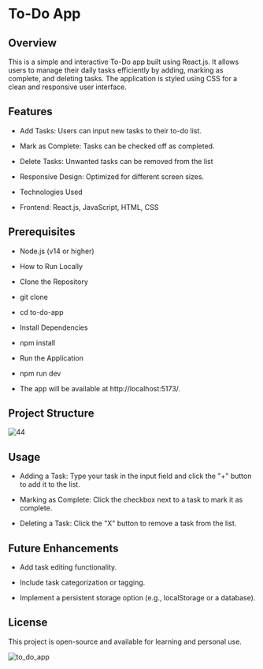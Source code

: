 To-Do App
============

Overview
---------

This is a simple and interactive To-Do app built using React.js. 
It allows users to manage their daily tasks efficiently by adding, marking as complete, and deleting tasks. 
The application is styled using CSS for a clean and responsive user interface.

Features
---------

* Add Tasks: Users can input new tasks to their to-do list.
  
* Mark as Complete: Tasks can be checked off as completed.
  
* Delete Tasks: Unwanted tasks can be removed from the list
  
* Responsive Design: Optimized for different screen sizes.
  
* Technologies Used
  
* Frontend: React.js, JavaScript, HTML, CSS

Prerequisites
---------------

* Node.js (v14 or higher)

* How to Run Locally

* Clone the Repository

* git clone <repository-url>

* cd to-do-app

* Install Dependencies

* npm install

* Run the Application

* npm run dev

* The app will be available at http://localhost:5173/.


Project Structure
-----------------
![44](https://github.com/user-attachments/assets/c635c691-d578-47fb-9763-f2151deeb13c)



Usage
-------

* Adding a Task: Type your task in the input field and click the "+" button to add it to the list.

* Marking as Complete: Click the checkbox next to a task to mark it as complete.

* Deleting a Task: Click the "X" button to remove a task from the list.

Future Enhancements
--------------------
* Add task editing functionality.

* Include task categorization or tagging.

* Implement a persistent storage option (e.g., localStorage or a database).

License
--------
This project is open-source and available for learning and personal use.

![to_do_app](https://github.com/user-attachments/assets/2e9bf5d3-43b6-4f31-a17b-4a27fb150d47)

